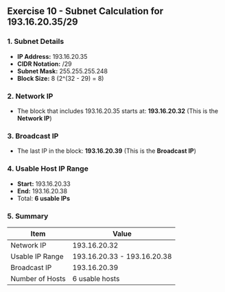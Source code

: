 ## Exercise 10 - Subnet Calculation for 193.16.20.35/29

### 1. Subnet Details
- **IP Address:** 193.16.20.35
- **CIDR Notation:** /29
- **Subnet Mask:** 255.255.255.248
- **Block Size:** 8 (2^(32 - 29) = 8)

### 2. Network IP
- The block that includes 193.16.20.35 starts at: 
  **193.16.20.32** (This is the **Network IP**)

### 3. Broadcast IP
- The last IP in the block: 
  **193.16.20.39** (This is the **Broadcast IP**)

### 4. Usable Host IP Range
- **Start:** 193.16.20.33 
- **End:** 193.16.20.38 
- Total: **6 usable IPs**

### 5. Summary
| Item              | Value              |
|-------------------|--------------------|
| Network IP        | 193.16.20.32       |
| Usable IP Range   | 193.16.20.33 - 193.16.20.38 |
| Broadcast IP      | 193.16.20.39       |
| Number of Hosts   | 6 usable hosts     |

